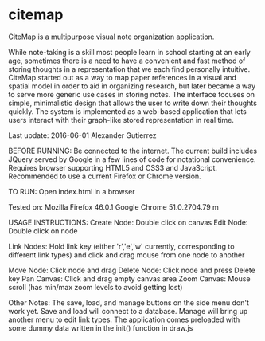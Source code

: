 # citemap
CiteMap is a multipurpose visual note organization application.

While note-taking is a skill most people learn in school starting at an early age, sometimes there is a need to have a convenient and fast method of storing thoughts in a representation that we each find personally intuitive. CiteMap started out as a way to map paper references in a visual and spatial model in order to aid in organizing research, but later became a way to serve more generic use cases in storing notes. The interface focuses on simple, minimalistic design that allows the user to write down their thoughts quickly. The system is implemented as a web-based application that lets users interact with their graph-like stored representation in real time.

Last update: 2016-06-01
Alexander Gutierrez

BEFORE RUNNING:
Be connected to the internet. The current build includes JQuery served by Google in a few lines of code for notational convenience.
Requires browser supporting HTML5 and CSS3 and JavaScript. Recommended to use a current Firefox or Chrome version.

TO RUN:
Open index.html in a browser

Tested on:
Mozilla Firefox 46.0.1
Google Chrome 51.0.2704.79 m

USAGE INSTRUCTIONS:
Create Node: Double click on canvas
Edit Node: Double click on node

Link Nodes: Hold link key (either 'r','e','w' currently, corresponding to different link types) and click and drag mouse from one node to another

Move Node: Click node and drag
Delete Node: Click node and press Delete key
Pan Canvas: Click and drag empty canvas area
Zoom Canvas: Mouse scroll (has min/max zoom levels to avoid getting lost)

Other Notes:
The save, load, and manage buttons on the side menu don't work yet. Save and load will connect to a database. Manage will bring up another menu to edit link types.
The application comes preloaded with some dummy data written in the init() function in draw.js
